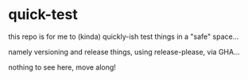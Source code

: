 # quick-test

this repo is for me to (kinda) quickly-ish test things in a "safe" space...

namely versioning and release things, using release-please, via GHA...

nothing to see here, move along!

